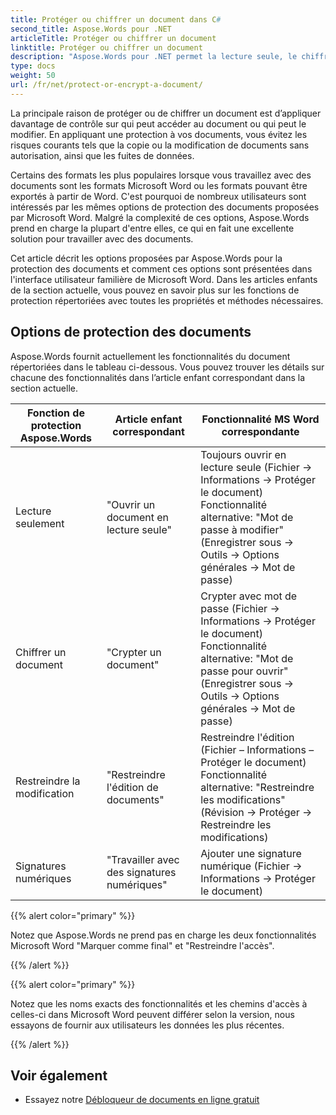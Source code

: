 ```yaml
---
title: Protéger ou chiffrer un document dans C#
second_title: Aspose.Words pour .NET
articleTitle: Protéger ou chiffrer un document
linktitle: Protéger ou chiffrer un document
description: "Aspose.Words pour .NET permet la lecture seule, le chiffrement d'un document, la restriction des modifications et les signatures numériques pour la protection des documents à l'aide de C#. Aspose.Words prend en charge la plupart des options de protection Word."
type: docs
weight: 50
url: /fr/net/protect-or-encrypt-a-document/
---
```


La principale raison de protéger ou de chiffrer un document est d’appliquer davantage de contrôle sur qui peut accéder au document ou qui peut le modifier. En appliquant une protection à vos documents, vous évitez les risques courants tels que la copie ou la modification de documents sans autorisation, ainsi que les fuites de données.

Certains des formats les plus populaires lorsque vous travaillez avec des documents sont les formats Microsoft Word ou les formats pouvant être exportés à partir de Word. C'est pourquoi de nombreux utilisateurs sont intéressés par les mêmes options de protection des documents proposées par Microsoft Word. Malgré la complexité de ces options, Aspose.Words prend en charge la plupart d'entre elles, ce qui en fait une excellente solution pour travailler avec des documents.

Cet article décrit les options proposées par Aspose.Words pour la protection des documents et comment ces options sont présentées dans l'interface utilisateur familière de Microsoft Word. Dans les articles enfants de la section actuelle, vous pouvez en savoir plus sur les fonctions de protection répertoriées avec toutes les propriétés et méthodes nécessaires.

## Options de protection des documents

Aspose.Words fournit actuellement les fonctionnalités du document répertoriées dans le tableau ci-dessous. Vous pouvez trouver les détails sur chacune des fonctionnalités dans l’article enfant correspondant dans la section actuelle.

|  Fonction de protection Aspose.Words |  Article enfant correspondant |  Fonctionnalité MS Word correspondante |
|  -------------------------------  |  ------------------------------  |  ------------------------------------------------------------  |
|  Lecture seulement |  "Ouvrir un document en lecture seule" |  Toujours ouvrir en lecture seule (Fichier → Informations → Protéger le document)<br /> Fonctionnalité alternative: "Mot de passe à modifier" (Enregistrer sous → Outils → Options générales → Mot de passe) |
|  Chiffrer un document |  "Crypter un document" |  Crypter avec mot de passe (Fichier → Informations → Protéger le document)<br /> Fonctionnalité alternative: "Mot de passe pour ouvrir" (Enregistrer sous → Outils → Options générales → Mot de passe) |
|  Restreindre la modification |  "Restreindre l'édition de documents" |  Restreindre l'édition (Fichier – Informations – Protéger le document)<br /> Fonctionnalité alternative: "Restreindre les modifications" (Révision → Protéger → Restreindre les modifications) |
|  Signatures numériques |  "Travailler avec des signatures numériques" |  Ajouter une signature numérique (Fichier → Informations → Protéger le document) |

{{% alert color="primary" %}}

Notez que Aspose.Words ne prend pas en charge les deux fonctionnalités Microsoft Word "Marquer comme final" et "Restreindre l'accès".

{{% /alert %}}

{{% alert color="primary" %}}

Notez que les noms exacts des fonctionnalités et les chemins d'accès à celles-ci dans Microsoft Word peuvent différer selon la version, nous essayons de fournir aux utilisateurs les données les plus récentes.

{{% /alert %}}

## Voir également

* Essayez notre [Débloqueur de documents en ligne gratuit](https://products.aspose.app/words/unlock)
